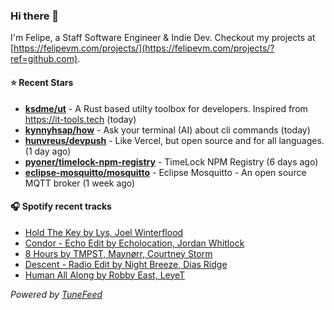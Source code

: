 ### Hi there 👋

I'm Felipe, a Staff Software Engineer & Indie Dev. Checkout my projects at [https://felipevm.com/projects/](https://felipevm.com/projects/?ref=github.com).

#### ⭐ Recent Stars
- **[ksdme/ut](https://github.com/ksdme/ut)** - A Rust based utilty toolbox for developers. Inspired from https://it-tools.tech (today)
- **[kynnyhsap/how](https://github.com/kynnyhsap/how)** - Ask your terminal (AI) about cli commands (today)
- **[hunvreus/devpush](https://github.com/hunvreus/devpush)** - Like Vercel, but open source and for all languages. (1 day ago)
- **[pyoner/timelock-npm-registry](https://github.com/pyoner/timelock-npm-registry)** - TimeLock NPM Registry (6 days ago)
- **[eclipse-mosquitto/mosquitto](https://github.com/eclipse-mosquitto/mosquitto)** - Eclipse Mosquitto - An open source MQTT broker (1 week ago)

#### 🎧 Spotify recent tracks
- [Hold The Key by Lys, Joel Winterflood](https://open.spotify.com/track/4Fo2MZX7SpBlwGEJx1IGtd)
- [Condor - Echo Edit by Echolocation, Jordan Whitlock](https://open.spotify.com/track/6tzi6WaZwDRLYUJ6EWjOmH)
- [8 Hours by TMPST, Maynørr, Courtney Storm](https://open.spotify.com/track/47VyUnvICGolR4gx1NnPuS)
- [Descent - Radio Edit by Night Breeze, Dias Ridge](https://open.spotify.com/track/4cnA6jbUXOxPALQktVUKBf)
- [Human All Along by Robby East, LeyeT](https://open.spotify.com/track/7Jd6BlwZIhHHNOA4EZJ20X)

_Powered by [TuneFeed](https://tunefeed.app?ref=github.com)_
